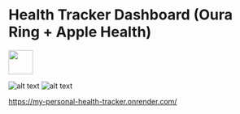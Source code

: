 # Health Tracker Dashboard (Oura Ring + Apple Health)

<img src="[https://github.com/favicon.ico](https://scontent-cdt1-1.xx.fbcdn.net/v/t1.18169-9/21463405_1402540326509002_3724213608086268680_n.jpg?_nc_cat=110&ccb=1-7&_nc_sid=174925&_nc_ohc=6wI_Mly9il8AX-0HvTP&_nc_ht=scontent-cdt1-1.xx&oh=00_AfD4wShM-bDbiZHdgSSng18f0fk3RuEbitjLba19Wp7G-A&oe=63E766A1)" width="48">

![alt text](https://scontent-cdt1-1.xx.fbcdn.net/v/t1.18169-9/21463405_1402540326509002_3724213608086268680_n.jpg?_nc_cat=110&ccb=1-7&_nc_sid=174925&_nc_ohc=6wI_Mly9il8AX-0HvTP&_nc_ht=scontent-cdt1-1.xx&oh=00_AfD4wShM-bDbiZHdgSSng18f0fk3RuEbitjLba19Wp7G-A&oe=63E766A1) ![alt text](https://www.simpleimageresizer.com/_uploads/photos/a50ca5fe/apple_logo_576x567.png)

https://my-personal-health-tracker.onrender.com/
